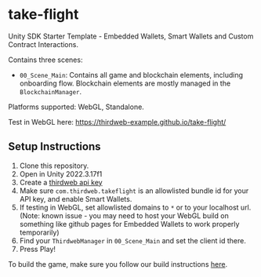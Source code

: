# take-flight
 Unity SDK Starter Template - Embedded Wallets, Smart Wallets and Custom Contract Interactions.

Contains three scenes:
- `00_Scene_Main`: Contains all game and blockchain elements, including onboarding flow. Blockchain elements are mostly managed in the `BlockchainManager`.

Platforms supported: WebGL, Standalone.

Test in WebGL here: https://thirdweb-example.github.io/take-flight/

 ## Setup Instructions
 1. Clone this repository.
 2. Open in Unity 2022.3.17f1
 3. Create a [thirdweb api key](https://thirdweb.com/create-api-key)
 4. Make sure `com.thirdweb.takeflight` is an allowlisted bundle id for your API key, and enable Smart Wallets.
 5. If testing in WebGL, set allowlisted domains to `*` or to your localhost url. (Note: known issue - you may need to host your WebGL build on something like github pages for Embedded Wallets to work properly temporarily)
 6. Find your `ThirdwebManager` in `00_Scene_Main` and set the client id there.
 7. Press Play!

To build the game, make sure you follow our build instructions [here](https://github.com/thirdweb-dev/unity-sdk#build).
